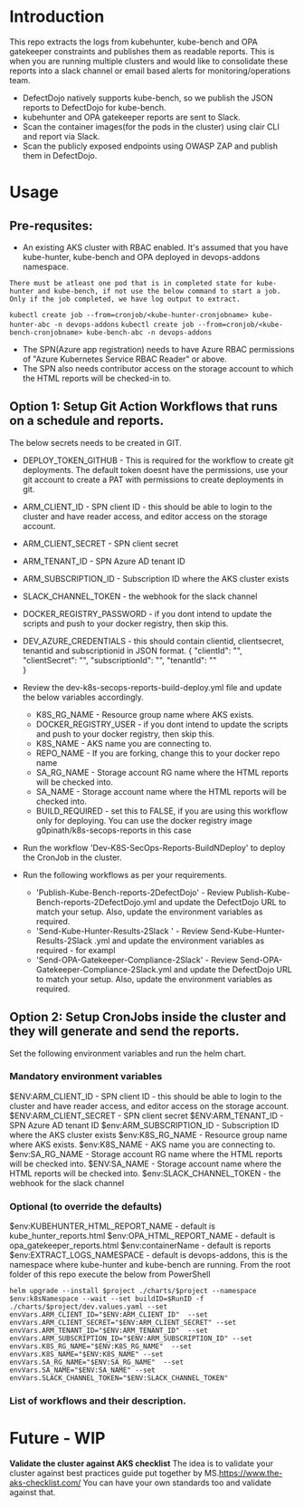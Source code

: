 # Introduction

This repo extracts the logs from kubehunter, kube-bench and OPA gatekeeper constraints and publishes them as readable reports.
This is when you are running multiple clusters and would like to consolidate these reports into a slack channel or email based alerts for monitoring/operations team.

- DefectDojo natively supports kube-bench, so we publish the JSON reports to DefectDojo for kube-bench.
- kubehunter and OPA gatekeeper reports are sent to Slack.
- Scan the container images(for the pods in the cluster) using clair CLI and report via Slack.
- Scan the publicly exposed endpoints using OWASP ZAP and publish them in DefectDojo.
  
# Usage

## Pre-requsites:
- An existing AKS cluster with RBAC enabled. It's assumed that you have kube-hunter, kube-bench and OPA deployed in devops-addons namespace.

`There must be atleast one pod that is in completed state for kube-hunter and kube-bench, if not use the below command to start a job. Only if the job completed, we have log output to extract.`

`kubectl create job --from=cronjob/<kube-hunter-cronjobname> kube-hunter-abc -n devops-addons`
`kubectl create job --from=cronjob/<kube-bench-cronjobname> kube-bench-abc -n devops-addons`

- The SPN(Azure app registration) needs to have Azure RBAC permissions of "Azure Kubernetes Service RBAC Reader" or above.
- The SPN also needs contributor access on the storage account to which the HTML reports will be checked-in to.
## Option 1: Setup Git Action Workflows that runs on a schedule and reports.
The below secrets needs to be created in GIT.
- DEPLOY_TOKEN_GITHUB - This is required for the workflow to create git deployments. The default token doesnt have the permissions, use your git account to create a PAT with permissions to create deployments in git.
- ARM_CLIENT_ID - SPN client ID - this should be able to login to the cluster and have reader access, and editor access on the storage account.
- ARM_CLIENT_SECRET - SPN client secret
- ARM_TENANT_ID - SPN Azure AD tenant ID
- ARM_SUBSCRIPTION_ID  - Subscription ID where the AKS cluster exists
- SLACK_CHANNEL_TOKEN - the webhook for the slack channel
- DOCKER_REGISTRY_PASSWORD - if you dont intend to update the scripts and push to your docker registry, then skip this.
- DEV_AZURE_CREDENTIALS - this should contain clientid, clientsecret, tenantid and subscriptionid in JSON format.
       {
        "clientId": "<GUID>",
        "clientSecret": "<GUID>",
        "subscriptionId": "<GUID>",
        "tenantId": "<GUID>"        
        }
- Review the dev-k8s-secops-reports-build-deploy.yml file and update the below variables accordingly.
  - K8S_RG_NAME - Resource group name where AKS exists.
  - DOCKER_REGISTRY_USER - if you dont intend to update the scripts and push to your docker registry, then skip this.
  - K8S_NAME - AKS name you are connecting to.
  - REPO_NAME - If you are forking, change this to your docker repo name
  - SA_RG_NAME - Storage account RG name where the HTML reports will be checked into.
  - SA_NAME - Storage account  name where the HTML reports will be checked into.
  - BUILD_REQUIRED - set this to FALSE, if you are using this workflow only for deploying. You can use the docker registry image g0pinath/k8s-secops-reports in this case

- Run the workflow 'Dev-K8S-SecOps-Reports-BuildNDeploy' to deploy the CronJob in the cluster.
- Run the following workflows as per your requirements.
  - 'Publish-Kube-Bench-reports-2DefectDojo' - Review Publish-Kube-Bench-reports-2DefectDojo.yml  and update the DefectDojo URL to match your setup. Also, update the environment variables as required.
  - 'Send-Kube-Hunter-Results-2Slack ' - Review Send-Kube-Hunter-Results-2Slack .yml  and update the environment variables as required - for exampl
  - 'Send-OPA-Gatekeeper-Compliance-2Slack' - Review Send-OPA-Gatekeeper-Compliance-2Slack.yml  and update the DefectDojo URL to match your setup. Also, update the environment variables as required.

## Option 2: Setup CronJobs inside the cluster and they will generate and send the reports.

Set the following environment variables and run the helm chart.
### Mandatory environment variables
$ENV:ARM_CLIENT_ID - SPN client ID - this should be able to login to the cluster and have reader access, and editor access on the storage account.
$ENV:ARM_CLIENT_SECRET - SPN client secret
$ENV:ARM_TENANT_ID - SPN Azure AD tenant ID
$env:ARM_SUBSCRIPTION_ID  - Subscription ID where the AKS cluster exists
$env:K8S_RG_NAME - Resource group name where AKS exists.
$env:K8S_NAME - AKS name you are connecting to.
$env:SA_RG_NAME - Storage account RG name where the HTML reports will be checked into.
$ENV:SA_NAME - Storage account  name where the HTML reports will be checked into.
$env:SLACK_CHANNEL_TOKEN - the webhook for the slack channel
### Optional (to override the defaults)
$env:KUBEHUNTER_HTML_REPORT_NAME - default is kube_hunter_reports.html
$env:OPA_HTML_REPORT_NAME - default is opa_gatekeeper_reports.html
$env:containerName - default is reports
$env:EXTRACT_LOGS_NAMESPACE - default is devops-addons, this is the namespace where kube-hunter and kube-bench are running.
From the root folder of this repo execute the below from PowerShell

`helm upgrade --install $project ./charts/$project --namespace $env:k8sNamespace --wait --set buildID=$RunID -f ./charts/$project/dev.values.yaml --set envVars.ARM_CLIENT_ID="$ENV:ARM_CLIENT_ID"  --set envVars.ARM_CLIENT_SECRET="$ENV:ARM_CLIENT_SECRET" --set envVars.ARM_TENANT_ID="$ENV:ARM_TENANT_ID"  --set envVars.ARM_SUBSCRIPTION_ID="$ENV:ARM_SUBSCRIPTION_ID" --set envVars.K8S_RG_NAME="$ENV:K8S_RG_NAME"  --set envVars.K8S_NAME="$ENV:K8S_NAME" --set envVars.SA_RG_NAME="$ENV:SA_RG_NAME"  --set envVars.SA_NAME="$ENV:SA_NAME" --set envVars.SLACK_CHANNEL_TOKEN="$ENV:SLACK_CHANNEL_TOKEN" `
### List of workflows and their description.

# Future - WIP
**Validate the cluster against AKS checklist**
  The idea is to validate your cluster against best practices guide put together by MS.https://www.the-aks-checklist.com/
  You can have your own standards too and validate against that.
